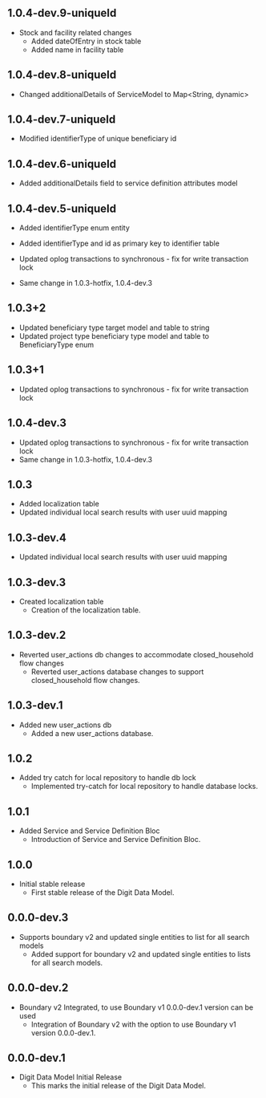 ## 1.0.4-dev.9-uniqueId
* Stock and facility related changes
  * Added dateOfEntry in stock table
  * Added name in facility table

## 1.0.4-dev.8-uniqueId
* Changed additionalDetails of ServiceModel to Map<String, dynamic>

## 1.0.4-dev.7-uniqueId
* Modified identifierType of unique beneficiary id

## 1.0.4-dev.6-uniqueId
* Added additionalDetails field to service definition attributes model

## 1.0.4-dev.5-uniqueId
* Added identifierType enum entity
* Added identifierType and id as primary key to identifier table

* Updated oplog transactions to synchronous - fix for write transaction lock
* Same change in 1.0.3-hotfix, 1.0.4-dev.3

## 1.0.3+2

* Updated beneficiary type target model and table to string
* Updated project type beneficiary type model and table to BeneficiaryType enum

## 1.0.3+1

* Updated oplog transactions to synchronous - fix for write transaction lock

## 1.0.4-dev.3

* Updated oplog transactions to synchronous - fix for write transaction lock
* Same change in 1.0.3-hotfix, 1.0.4-dev.3

## 1.0.3

* Added localization table
* Updated individual local search results with user uuid mapping

## 1.0.3-dev.4

* Updated individual local search results with user uuid mapping
  
## 1.0.3-dev.3

* Created localization table 
  - Creation of the localization table.

## 1.0.3-dev.2

* Reverted user_actions db changes to accommodate closed_household flow changes
    - Reverted user_actions database changes to support closed_household flow changes.

## 1.0.3-dev.1

* Added new user_actions db
    - Added a new user_actions database.

## 1.0.2

* Added try catch for local repository to handle db lock
    - Implemented try-catch for local repository to handle database locks.

## 1.0.1

* Added Service and Service Definition Bloc
    - Introduction of Service and Service Definition Bloc.

## 1.0.0

* Initial stable release
    - First stable release of the Digit Data Model.

## 0.0.0-dev.3

* Supports boundary v2 and updated single entities to list for all search models
    - Added support for boundary v2 and updated single entities to lists for all search models.

## 0.0.0-dev.2

* Boundary v2 Integrated, to use Boundary v1  0.0.0-dev.1 version can be used
    - Integration of Boundary v2 with the option to use Boundary v1 version 0.0.0-dev.1.

## 0.0.0-dev.1

* Digit Data Model Initial Release
    - This marks the initial release of the Digit Data Model.